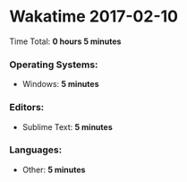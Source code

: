 # Wakatime 2017-02-10

Time Total: **0 hours 5 minutes**

### Operating Systems:
- Windows: **5 minutes** 

### Editors:
- Sublime Text: **5 minutes** 

### Languages:
- Other: **5 minutes** 

